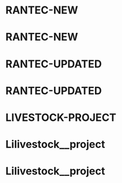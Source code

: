 # RANTEC-NEW
# RANTEC-NEW
# RANTEC-UPDATED
# RANTEC-UPDATED
# LIVESTOCK-PROJECT
# Lilivestock__project
# Lilivestock__project
